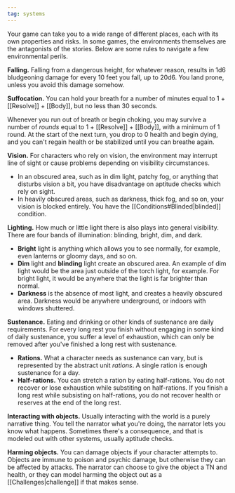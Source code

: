 ```yaml
---
tag: systems
---
```

Your game can take you to a wide range of different places, each with its own properties and risks. In some games, the environments themselves are the antagonists of the stories. Below are some rules to navigate a few environmental perils.

**Falling.** Falling from a dangerous height, for whatever reason, results in 1d6 bludgeoning damage for every 10 feet you fall, up to 20d6. You land prone, unless you avoid this damage somehow.

**Suffocation.** You can hold your breath for a number of minutes equal to 1 + [[Resolve]] + [[Body]], but no less than 30 seconds.

Whenever you run out of breath or begin choking, you may survive a number of *rounds* equal to 1 + [[Resolve]] + [[Body]], with a minimum of 1 round. At the start of the next turn, you drop to 0 health and begin dying, and you can't regain health or be stabilized until you can breathe again.

**Vision.** For characters who rely on vision, the environment may interrupt line of sight or cause problems depending on visibility circumstances.

- In an obscured area, such as in dim light, patchy fog, or anything that disturbs vision a bit, you have disadvantage on aptitude checks which rely on sight.
- In heavily obscured areas, such as darkness, thick fog, and so on, your vision is blocked entirely. You have the [[Conditions#Blinded|blinded]] condition.

**Lighting.** How much or little light there is also plays into general visibility. There are four bands of illumination: blinding, bright, dim, and dark.

- **Bright** light is anything which allows you to see normally, for example, even lanterns or gloomy days, and so on.
- **Dim** light and **blinding** light create an obscured area. An example of dim light would be the area just outside of the torch light, for example. For bright light, it would be anywhere that the light is far brighter than normal.
- **Darkness** is the absence of most light, and creates a heavily obscured area. Darkness would be anywhere underground, or indoors with windows shuttered.

**Sustenance.** Eating and drinking or other kinds of sustenance are daily requirements. For every long rest you finish without engaging in some kind of daily sustenance, you suffer a level of exhaustion, which can only be removed after you've finished a long rest with sustenance.

- **Rations.** What a character needs as sustenance can vary, but is represented by the abstract unit *rations*. A single ration is enough sustenance for a day.
- **Half-rations.** You can stretch a ration by eating half-rations. You do not recover or lose exhaustion while substiting on half-rations. If you finish a long rest while subsisting on half-rations, you do not recover health or reserves at the end of the long rest.

**Interacting with objects.** Usually interacting with the world is a purely narrative thing. You tell the narrator what you're doing, the narrator lets you know what happens. Sometimes there's a consequence, and that is modeled out with other systems, usually aptitude checks.

**Harming objects.** You can damage objects if your character attempts to. Objects are immune to poison and psychic damage, but otherwise they can be affected by attacks. The narrator can choose to give the object a TN and health, or they can model harming the object out as a [[Challenges|challenge]] if that makes sense.
